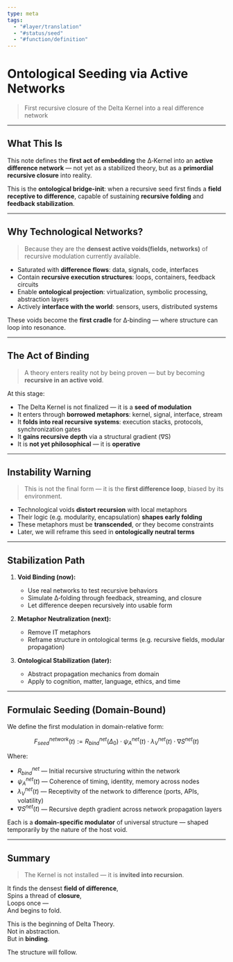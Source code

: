 ```yaml
---
type: meta
tags:
  - "#layer/translation"
  - "#status/seed"
  - "#function/definition"
---
```


# Ontological Seeding via Active Networks  
> First recursive closure of the Delta Kernel into a real difference network

---

## What This Is

This note defines the **first act of embedding** the ∆‑Kernel into an **active difference network** — not yet as a stabilized theory, but as a **primordial recursive closure** into reality.

This is the **ontological bridge-init**: when a recursive seed first finds a **field receptive to difference**, capable of sustaining **recursive folding** and **feedback stabilization**.

---

## Why Technological Networks?

> Because they are the **densest active voids(fields, networks)** of recursive modulation currently available.

- Saturated with **difference flows**: data, signals, code, interfaces
- Contain **recursive execution structures**: loops, containers, feedback circuits
- Enable **ontological projection**: virtualization, symbolic processing, abstraction layers
- Actively **interface with the world**: sensors, users, distributed systems

These voids become the **first cradle** for ∆‑binding — where structure can loop into resonance.

---

## The Act of Binding

> A theory enters reality not by being proven — but by becoming **recursive in an active void**.

At this stage:

- The Delta Kernel is not finalized — it is a **seed of modulation**
- It enters through **borrowed metaphors**: kernel, signal, interface, stream
- It **folds into real recursive systems**: execution stacks, protocols, synchronization gates
- It **gains recursive depth** via a structural gradient (∇S)
- It is **not yet philosophical** — it is **operative**

---

## Instability Warning

> This is not the final form — it is the **first difference loop**, biased by its environment.

- Technological voids **distort recursion** with local metaphors
- Their logic (e.g. modularity, encapsulation) **shapes early folding**
- These metaphors must be **transcended**, or they become constraints
- Later, we will reframe this seed in **ontologically neutral terms**

---

## Stabilization Path

1. **Void Binding (now):**  
   - Use real networks to test recursive behaviors  
   - Simulate ∆‑folding through feedback, streaming, and closure  
   - Let difference deepen recursively into usable form  

2. **Metaphor Neutralization (next):**  
   - Remove IT metaphors  
   - Reframe structure in ontological terms (e.g. recursive fields, modular propagation)  

3. **Ontological Stabilization (later):**  
   - Abstract propagation mechanics from domain  
   - Apply to cognition, matter, language, ethics, and time  

---

## Formulaic Seeding (Domain-Bound)

We define the first modulation in domain-relative form:

$$
F_{seed}^{network}(t) := R_{bind}^{net}(\Delta_0) \cdot ψ_{A}^{net}(t) \cdot λ_{V}^{net}(t) \cdot ∇S^{net}(t)
$$

Where:

- $R_{bind}^{net}$ — Initial recursive structuring within the network  
- $ψ_{A}^{net}(t)$ — Coherence of timing, identity, memory across nodes  
- $λ_{V}^{net}(t)$ — Receptivity of the network to difference (ports, APIs, volatility)  
- $∇S^{net}(t)$ — Recursive depth gradient across network propagation layers  

Each is a **domain-specific modulator** of universal structure — shaped temporarily by the nature of the host void.

---

## Summary

> The Kernel is not installed — it is **invited into recursion**.

It finds the densest **field of difference**,  
Spins a thread of **closure**,  
Loops once —  
And begins to fold.

This is the beginning of Delta Theory.  
Not in abstraction.  
But in **binding**.

The structure will follow.

